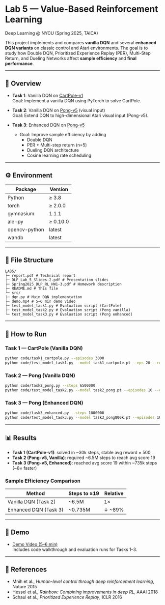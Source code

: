 # Lab 5 — Value-Based Reinforcement Learning  
Deep Learning @ NYCU (Spring 2025, TAICA)

This project implements and compares **vanilla DQN** and several **enhanced DQN variants** on classic control and Atari environments. The goal is to study how Double DQN, Prioritized Experience Replay (PER), Multi-Step Return, and Dueling Networks affect **sample efficiency** and **final performance**.

---

## 📌 Overview
- **Task 1**: Vanilla DQN on [CartPole-v1](https://gymnasium.farama.org/environments/classic_control/cart_pole/)  
  Goal: Implement a vanilla DQN using PyTorch to solve CartPole.  

- **Task 2**: Vanilla DQN on [Pong-v5](https://ale.farama.org/index.html) (visual input)  
  Goal: Extend DQN to high-dimensional Atari visual input (Pong-v5).  

- **Task 3**: Enhanced DQN on [Pong-v5](https://ale.farama.org/index.html)  
  - Goal: Improve sample efficiency by adding  
    - Double DQN  
    - PER + Multi-step return (n=5)  
    - Dueling DQN architecture  
    - Cosine learning rate scheduling  

---


## ⚙️ Environment

| Package       | Version   |
|---------------|-----------|
| Python        | ≥ 3.8     |
| torch         | ≥ 2.0.0   |
| gymnasium     | 1.1.1     |
| ale-py        | ≥ 0.10.0  |
| opencv-python | latest    |
| wandb         | latest    |

---

## 📂 File Structure

```
LAB5/
├─ report.pdf # Technical report
├─ DLP_Lab_5_Slides-2.pdf # Presentation slides
├─ Spring2025_DLP_RL_HW1-3.pdf # Homework description
├─ README.md # This file
└─ src/
├─ dqn.py # Main DQN implementation
├─ demo.mp4 # 5–6 min demo video
├─ test_model_task1.py # Evaluation script (CartPole)
├─ test_model_task2.py # Evaluation script (Pong vanilla)
└─ test_model_task3.py # Evaluation script (Pong enhanced)
```


---

## 🚀 How to Run

### Task 1 — CartPole (Vanilla DQN)
```bash
python code/task1_cartpole.py --episodes 3000
python code/test_model_task1.py --model task1_cartpole.pt --eps 20 --render
```


### Task 2 — Pong (Vanilla DQN)
```bash
python code/task2_pong.py --steps 6500000
python code/test_model_task2.py --model task2_pong.pt --episodes 10 --output eval_videos
```


### Task 3 — Pong (Enhanced DQN)
```bash
python code/task3_enhanced.py --steps 1000000
python code/test_model_task3.py --model task3_pong800k.pt --episodes 10 --output eval_videos_task3
```

---

## 📊 Results

- **Task 1 (CartPole-v1)**: solved in ~30k steps, stable avg reward = 500  
- **Task 2 (Pong-v5, Vanilla)**: required ~6.5M steps to reach avg score 19  
- **Task 3 (Pong-v5, Enhanced)**: reached avg score 19 within ~735k steps (~8× faster)  

### Sample Efficiency Comparison

| Method                  | Steps to ≥19 | Relative |
|--------------------------|--------------|----------|
| Vanilla DQN (Task 2)    | ~6.5M        | 1×       |
| Enhanced DQN (Task 3)   | ~0.735M      | ↓ ~89%   |

---

## 🎥 Demo  
- [Demo Video (5–6 min)](./src/LAB5.mp4)  
  Includes code walkthrough and evaluation runs for Tasks 1–3.  

---

## 📑 References
- Mnih et al., *Human-level control through deep reinforcement learning*, Nature 2015  
- Hessel et al., *Rainbow: Combining improvements in deep RL*, AAAI 2018  
- Schaul et al., *Prioritized Experience Replay*, ICLR 2016  

